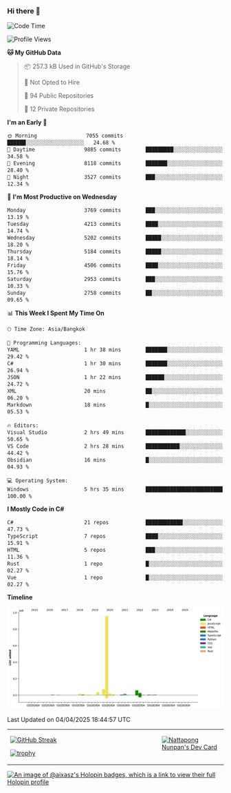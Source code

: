 ### Hi there 👋

<!--START_SECTION:waka-->
![Code Time](http://img.shields.io/badge/Code%20Time-2%2C221%20hrs%2019%20mins-blue)

![Profile Views](http://img.shields.io/badge/Profile%20Views-0-blue)

**🐱 My GitHub Data** 

> 📦 257.3 kB Used in GitHub's Storage 
 > 
> 🚫 Not Opted to Hire
 > 
> 📜 94 Public Repositories 
 > 
> 🔑 12 Private Repositories 
 > 
**I'm an Early 🐤** 

```text
🌞 Morning                7055 commits        ██████░░░░░░░░░░░░░░░░░░░   24.68 % 
🌆 Daytime                9885 commits        █████████░░░░░░░░░░░░░░░░   34.58 % 
🌃 Evening                8118 commits        ███████░░░░░░░░░░░░░░░░░░   28.40 % 
🌙 Night                  3527 commits        ███░░░░░░░░░░░░░░░░░░░░░░   12.34 % 
```
📅 **I'm Most Productive on Wednesday** 

```text
Monday                   3769 commits        ███░░░░░░░░░░░░░░░░░░░░░░   13.19 % 
Tuesday                  4213 commits        ████░░░░░░░░░░░░░░░░░░░░░   14.74 % 
Wednesday                5202 commits        █████░░░░░░░░░░░░░░░░░░░░   18.20 % 
Thursday                 5184 commits        █████░░░░░░░░░░░░░░░░░░░░   18.14 % 
Friday                   4506 commits        ████░░░░░░░░░░░░░░░░░░░░░   15.76 % 
Saturday                 2953 commits        ███░░░░░░░░░░░░░░░░░░░░░░   10.33 % 
Sunday                   2758 commits        ██░░░░░░░░░░░░░░░░░░░░░░░   09.65 % 
```


📊 **This Week I Spent My Time On** 

```text
🕑︎ Time Zone: Asia/Bangkok

💬 Programming Languages: 
YAML                     1 hr 38 mins        ███████░░░░░░░░░░░░░░░░░░   29.42 % 
C#                       1 hr 30 mins        ███████░░░░░░░░░░░░░░░░░░   26.94 % 
JSON                     1 hr 22 mins        ██████░░░░░░░░░░░░░░░░░░░   24.72 % 
XML                      20 mins             ██░░░░░░░░░░░░░░░░░░░░░░░   06.20 % 
Markdown                 18 mins             █░░░░░░░░░░░░░░░░░░░░░░░░   05.53 % 

🔥 Editors: 
Visual Studio            2 hrs 49 mins       █████████████░░░░░░░░░░░░   50.65 % 
VS Code                  2 hrs 28 mins       ███████████░░░░░░░░░░░░░░   44.42 % 
Obsidian                 16 mins             █░░░░░░░░░░░░░░░░░░░░░░░░   04.93 % 

💻 Operating System: 
Windows                  5 hrs 35 mins       █████████████████████████   100.00 % 
```

**I Mostly Code in C#** 

```text
C#                       21 repos            ████████████░░░░░░░░░░░░░   47.73 % 
TypeScript               7 repos             ████░░░░░░░░░░░░░░░░░░░░░   15.91 % 
HTML                     5 repos             ███░░░░░░░░░░░░░░░░░░░░░░   11.36 % 
Rust                     1 repo              █░░░░░░░░░░░░░░░░░░░░░░░░   02.27 % 
Vue                      1 repo              █░░░░░░░░░░░░░░░░░░░░░░░░   02.27 % 
```



**Timeline**

![Lines of Code chart](https://raw.githubusercontent.com/aixasz/aixasz/main/assets/bar_graph.png)


 Last Updated on 04/04/2025 18:44:57 UTC
<!--END_SECTION:waka-->

<table>
<tr>
<td width="70%" valign="top">
 
 [![GitHub Streak](http://github-readme-streak-stats.herokuapp.com?user=aixasz&theme=github-dark&hide_border=true&date_format=%5BY%20%5DM%20j)](https://git.io/streak-stats)

 [![trophy](https://github-profile-trophy.vercel.app/?username=aixasz&theme=onedark)](https://github.com/ryo-ma/github-profile-trophy)
 </td>
<td width="30%" valign="top">
 
<a href="https://app.daily.dev/aixasz"><img src="https://api.daily.dev/devcards/403207936e6547c9a85ea449e9f3abe8.png?r=re8" alt="Nattapong Nunpan's Dev Card"/></a>

 </td>
</tr>
</table>

[![An image of @aixasz's Holopin badges, which is a link to view their full Holopin profile](https://holopin.me/aixasz)](https://holopin.io/@aixasz)
 
